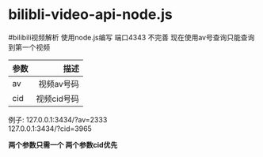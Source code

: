 # bilibli-video-api-node.js
#bilibili视频解析  使用node.js编写
端口4343 
不完善  现在使用av号查询只能查询到第一个视频  
<table>
<thead>
<tr>
  <th align="left">参数</th>
  <th align="right">描述</th>
</tr>
</thead>
<tbody><tr>
  <td align="left">av</td>
  <td align="right">视频av号码</td>
</tr>
<tr>
  <td align="left">cid</td>
  <td align="right">视频cid号码</td>
</tr>
</tbody></table>
例子: 127.0.0.1:3434/?av=2333<br>
         127.0.0.1:3434/?cid=3965

**两个参数只需一个 两个参数cid优先**
 

